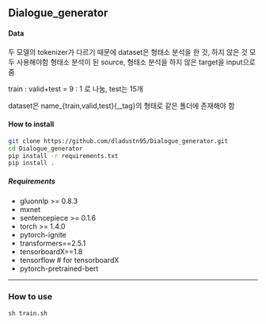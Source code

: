 ## Dialogue_generator



#### Data

두 모델의 tokenizer가 다르기 때문에 dataset은 형태소 분석을 한 것, 하지 않은 것 모두 사용해야함
형태소 분석이 된 source, 형태소 분석을 하지 않은 target을 input으로 줌

train : valid+test = 9 : 1 로 나눔, test는 15개

dataset은 name_{train,valid,test}{,_tag}의 형태로 같은 폴더에 존재해야 함

#### How to install

```sh
git clone https://github.com/dladustn95/Dialogue_generator.git
cd Dialogue_generator
pip install -r requirements.txt
pip install .
```


##### Requirements

* gluonnlp >= 0.8.3
* mxnet
* sentencepiece >= 0.1.6
* torch >= 1.4.0
* pytorch-ignite
* transformers==2.5.1
* tensorboardX==1.8
* tensorflow  # for tensorboardX
* pytorch-pretrained-bert

---

### How to use

```
sh train.sh
```

